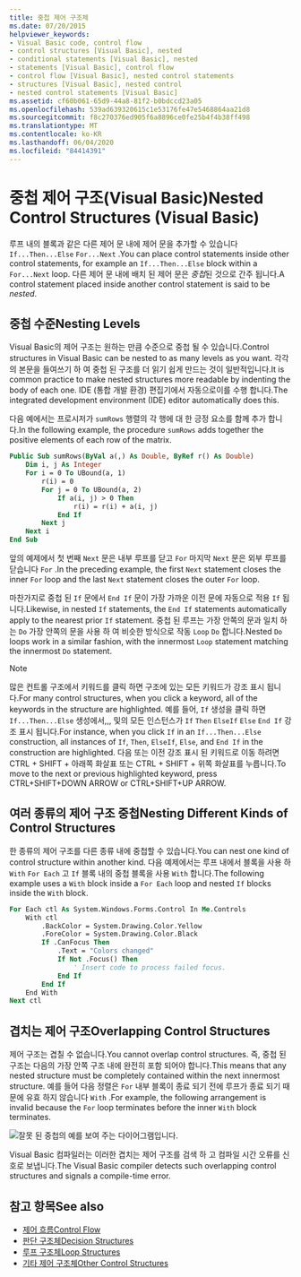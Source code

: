 ```yaml
---
title: 중첩 제어 구조체
ms.date: 07/20/2015
helpviewer_keywords:
- Visual Basic code, control flow
- control structures [Visual Basic], nested
- conditional statements [Visual Basic], nested
- statements [Visual Basic], control flow
- control flow [Visual Basic], nested control statements
- structures [Visual Basic], nested control
- nested control statements [Visual Basic]
ms.assetid: cf60b061-65d9-44a8-81f2-b0bdccd23a05
ms.openlocfilehash: 539ad639320615c1e53176fe47e5468864aa21d8
ms.sourcegitcommit: f8c270376ed905f6a8896ce0fe25b4f4b38ff498
ms.translationtype: MT
ms.contentlocale: ko-KR
ms.lasthandoff: 06/04/2020
ms.locfileid: "84414391"
---
```

# <a name="nested-control-structures-visual-basic"></a><span data-ttu-id="8f197-102">중첩 제어 구조(Visual Basic)</span><span class="sxs-lookup"><span data-stu-id="8f197-102">Nested Control Structures (Visual Basic)</span></span>
<span data-ttu-id="8f197-103">루프 내의 블록과 같은 다른 제어 문 내에 제어 문을 추가할 수 있습니다 `If...Then...Else` `For...Next` .</span><span class="sxs-lookup"><span data-stu-id="8f197-103">You can place control statements inside other control statements, for example an `If...Then...Else` block within a `For...Next` loop.</span></span> <span data-ttu-id="8f197-104">다른 제어 문 내에 배치 된 제어 문은 *중첩*된 것으로 간주 됩니다.</span><span class="sxs-lookup"><span data-stu-id="8f197-104">A control statement placed inside another control statement is said to be *nested*.</span></span>  
  
## <a name="nesting-levels"></a><span data-ttu-id="8f197-105">중첩 수준</span><span class="sxs-lookup"><span data-stu-id="8f197-105">Nesting Levels</span></span>  
 <span data-ttu-id="8f197-106">Visual Basic의 제어 구조는 원하는 만큼 수준으로 중첩 될 수 있습니다.</span><span class="sxs-lookup"><span data-stu-id="8f197-106">Control structures in Visual Basic can be nested to as many levels as you want.</span></span> <span data-ttu-id="8f197-107">각각의 본문을 들여쓰기 하 여 중첩 된 구조를 더 읽기 쉽게 만드는 것이 일반적입니다.</span><span class="sxs-lookup"><span data-stu-id="8f197-107">It is common practice to make nested structures more readable by indenting the body of each one.</span></span> <span data-ttu-id="8f197-108">IDE (통합 개발 환경) 편집기에서 자동으로이를 수행 합니다.</span><span class="sxs-lookup"><span data-stu-id="8f197-108">The integrated development environment (IDE) editor automatically does this.</span></span>  
  
 <span data-ttu-id="8f197-109">다음 예에서는 프로시저가 `sumRows` 행렬의 각 행에 대 한 긍정 요소를 함께 추가 합니다.</span><span class="sxs-lookup"><span data-stu-id="8f197-109">In the following example, the procedure `sumRows` adds together the positive elements of each row of the matrix.</span></span>  
  
```vb
Public Sub sumRows(ByVal a(,) As Double, ByRef r() As Double)  
    Dim i, j As Integer  
    For i = 0 To UBound(a, 1)  
        r(i) = 0  
        For j = 0 To UBound(a, 2)  
            If a(i, j) > 0 Then  
                r(i) = r(i) + a(i, j)  
            End If  
        Next j  
    Next i  
End Sub  
```  
  
 <span data-ttu-id="8f197-110">앞의 예제에서 첫 번째 `Next` 문은 내부 루프를 닫고 `For` 마지막 `Next` 문은 외부 루프를 닫습니다 `For` .</span><span class="sxs-lookup"><span data-stu-id="8f197-110">In the preceding example, the first `Next` statement closes the inner `For` loop and the last `Next` statement closes the outer `For` loop.</span></span>  
  
 <span data-ttu-id="8f197-111">마찬가지로 중첩 된 `If` 문에서 `End If` 문이 가장 가까운 이전 문에 자동으로 적용 `If` 됩니다.</span><span class="sxs-lookup"><span data-stu-id="8f197-111">Likewise, in nested `If` statements, the `End If` statements automatically apply to the nearest prior `If` statement.</span></span> <span data-ttu-id="8f197-112">중첩 된 루프는 가장 안쪽의 문과 일치 하는 `Do` 가장 안쪽의 문을 사용 하 여 비슷한 방식으로 작동 `Loop` `Do` 합니다.</span><span class="sxs-lookup"><span data-stu-id="8f197-112">Nested `Do` loops work in a similar fashion, with the innermost `Loop` statement matching the innermost `Do` statement.</span></span>  
  
> [!NOTE]
> <span data-ttu-id="8f197-113">많은 컨트롤 구조에서 키워드를 클릭 하면 구조에 있는 모든 키워드가 강조 표시 됩니다.</span><span class="sxs-lookup"><span data-stu-id="8f197-113">For many control structures, when you click a keyword, all of the keywords in the structure are highlighted.</span></span> <span data-ttu-id="8f197-114">예를 들어, `If` 생성을 클릭 하면 `If...Then...Else` 생성에서,,, 및의 모든 인스턴스가 `If` `Then` `ElseIf` `Else` `End If` 강조 표시 됩니다.</span><span class="sxs-lookup"><span data-stu-id="8f197-114">For instance, when you click `If` in an `If...Then...Else` construction, all instances of `If`, `Then`, `ElseIf`, `Else`, and `End If` in the construction are highlighted.</span></span> <span data-ttu-id="8f197-115">다음 또는 이전 강조 표시 된 키워드로 이동 하려면 CTRL + SHIFT + 아래쪽 화살표 또는 CTRL + SHIFT + 위쪽 화살표를 누릅니다.</span><span class="sxs-lookup"><span data-stu-id="8f197-115">To move to the next or previous highlighted keyword, press CTRL+SHIFT+DOWN ARROW or CTRL+SHIFT+UP ARROW.</span></span>  
  
## <a name="nesting-different-kinds-of-control-structures"></a><span data-ttu-id="8f197-116">여러 종류의 제어 구조 중첩</span><span class="sxs-lookup"><span data-stu-id="8f197-116">Nesting Different Kinds of Control Structures</span></span>  
 <span data-ttu-id="8f197-117">한 종류의 제어 구조를 다른 종류 내에 중첩할 수 있습니다.</span><span class="sxs-lookup"><span data-stu-id="8f197-117">You can nest one kind of control structure within another kind.</span></span> <span data-ttu-id="8f197-118">다음 예제에서는 루프 내에서 블록을 사용 하 `With` `For Each` 고 `If` 블록 내의 중첩 블록을 사용 `With` 합니다.</span><span class="sxs-lookup"><span data-stu-id="8f197-118">The following example uses a `With` block inside a `For Each` loop and nested `If` blocks inside the `With` block.</span></span>  
  
```vb
For Each ctl As System.Windows.Forms.Control In Me.Controls  
    With ctl  
        .BackColor = System.Drawing.Color.Yellow  
        .ForeColor = System.Drawing.Color.Black  
        If .CanFocus Then  
            .Text = "Colors changed"  
            If Not .Focus() Then  
                ' Insert code to process failed focus.  
            End If  
        End If  
    End With  
Next ctl  
```  
  
## <a name="overlapping-control-structures"></a><span data-ttu-id="8f197-119">겹치는 제어 구조</span><span class="sxs-lookup"><span data-stu-id="8f197-119">Overlapping Control Structures</span></span>  
 <span data-ttu-id="8f197-120">제어 구조는 겹칠 수 없습니다.</span><span class="sxs-lookup"><span data-stu-id="8f197-120">You cannot overlap control structures.</span></span> <span data-ttu-id="8f197-121">즉, 중첩 된 구조는 다음의 가장 안쪽 구조 내에 완전히 포함 되어야 합니다.</span><span class="sxs-lookup"><span data-stu-id="8f197-121">This means that any nested structure must be completely contained within the next innermost structure.</span></span> <span data-ttu-id="8f197-122">예를 들어 다음 정렬은 `For` 내부 블록이 종료 되기 전에 루프가 종료 되기 때문에 유효 하지 않습니다 `With` .</span><span class="sxs-lookup"><span data-stu-id="8f197-122">For example, the following arrangement is invalid because the `For` loop terminates before the inner `With` block terminates.</span></span>  
  
 ![잘못 된 중첩의 예를 보여 주는 다이어그램입니다.](./media/nested-control-structures/example-invalid-nesting.gif)
  
 <span data-ttu-id="8f197-124">Visual Basic 컴파일러는 이러한 겹치는 제어 구조를 검색 하 고 컴파일 시간 오류를 신호로 보냅니다.</span><span class="sxs-lookup"><span data-stu-id="8f197-124">The Visual Basic compiler detects such overlapping control structures and signals a compile-time error.</span></span>  
  
## <a name="see-also"></a><span data-ttu-id="8f197-125">참고 항목</span><span class="sxs-lookup"><span data-stu-id="8f197-125">See also</span></span>

- [<span data-ttu-id="8f197-126">제어 흐름</span><span class="sxs-lookup"><span data-stu-id="8f197-126">Control Flow</span></span>](index.md)
- [<span data-ttu-id="8f197-127">판단 구조체</span><span class="sxs-lookup"><span data-stu-id="8f197-127">Decision Structures</span></span>](decision-structures.md)
- [<span data-ttu-id="8f197-128">루프 구조체</span><span class="sxs-lookup"><span data-stu-id="8f197-128">Loop Structures</span></span>](loop-structures.md)
- [<span data-ttu-id="8f197-129">기타 제어 구조체</span><span class="sxs-lookup"><span data-stu-id="8f197-129">Other Control Structures</span></span>](other-control-structures.md)
